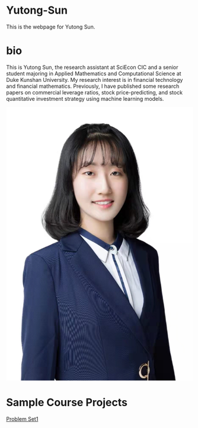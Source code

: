 # Yutong-Sun
This is the webpage for Yutong Sun. 

# bio
This is Yutong Sun, the research assistant at SciEcon CIC and a senior student majoring in Applied Mathematics and Computational Science at Duke Kunshan University. My research interest is in financial technology and financial mathematics. Previously, I have published some research papers on commercial leverage ratios, stock price-predicting, and stock quantitative investment strategy using machine learning models. 

![image](./image/WechatIMG2.jpeg)

# Sample Course Projects
[Problem Set1](https://github.com/Rising-Stars-by-Sunshine/Yutong-Sun/tree/main/Problem_set1)




